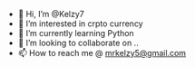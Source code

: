 - 👋 Hi, I’m @Kelzy7
- 👀 I’m interested in crpto currency 
- 🌱 I’m currently learning Python 
- 💞️ I’m looking to collaborate on ..
- 📫 How to reach me @ mrkelzy5@gmail.com 

<!---
Kelzy7/Kelzy7 is a ✨ special ✨ repository because its `README.md` (this file) appears on your GitHub profile.
You can click the Preview link to take a look at your changes.
--->
